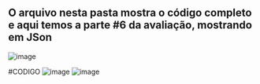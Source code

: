 ## O arquivo nesta pasta mostra o código completo e aqui temos a parte #6 da avaliação, mostrando em JSon

![image](https://github.com/mareshbard/PDM2-24-1/assets/125154278/ee0d17a9-e25a-4a07-b7e1-981cd7bc8495)

#CODIGO
![image](https://github.com/mareshbard/PDM2-24-1/assets/125154278/75551e7e-b194-41cf-ae7c-0068d57c5483)
![image](https://github.com/mareshbard/PDM2-24-1/assets/125154278/4e2cf641-bdd1-4c67-b92a-ae255c2abd0f)




